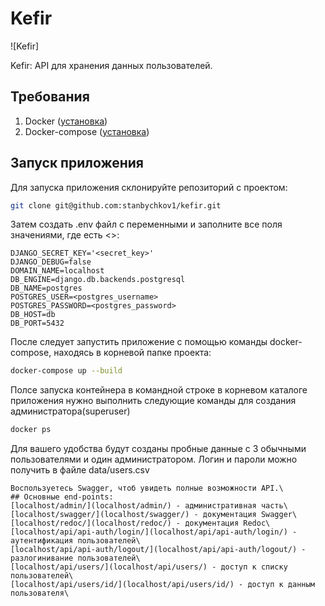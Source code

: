 # Kefir

![Kefir]

Kefir: API для хранения данных пользователей.

## Требования

1. Docker ([установка](https://docs.docker.com/engine/install/))
2. Docker-compose ([установка](https://docs.docker.com/compose/install/))

## Запуск приложения

Для запуска приложения склонируйте репозиторий с проектом:

```bash
git clone git@github.com:stanbychkov1/kefir.git
````
Затем создать .env файл с переменными и заполните все поля значениями, где есть <>:
````
DJANGO_SECRET_KEY='<secret_key>'
DJANGO_DEBUG=false
DOMAIN_NAME=localhost
DB_ENGINE=django.db.backends.postgresql
DB_NAME=postgres
POSTGRES_USER=<postgres_username>
POSTGRES_PASSWORD=<postgres_password>
DB_HOST=db
DB_PORT=5432
````
После следует запустить приложение с помощью команды docker-compose, находясь в корневой папке проекта:
```bash
docker-compose up --build
````
Полсе запуска контейнера в командной строке в корневом каталоге приложения нужно выполнить следующие команды для создания администратора(superuser)
```bash
docker ps
````
Для вашего удобства будут созданы пробные данные с 3 обычными пользователями и один администратором. Логин и пароли можно получить в файле data/users.csv
````
Воспользуетесь Swagger, чтоб увидеть полные возможности API.\
## Основные end-points:
[localhost/admin/](localhost/admin/) - административная часть\
[localhost/swagger/](localhost/swagger/) - документация Swagger\
[localhost/redoc/](localhost/redoc/) - документация Redoc\
[localhost/api/api-auth/login/](localhost/api/api-auth/login/) - аутентификация пользователей\
[localhost/api/api-auth/logout/](localhost/api/api-auth/logout/) - разлогинивание пользователей\
[localhost/api/users/](localhost/api/users/) - доступ к списку пользователей\
[localhost/api/users/id/](localhost/api/users/id/) - доступ к данным пользователя\
